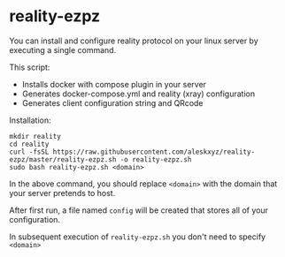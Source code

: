 # reality-ezpz
You can install and configure reality protocol on your linux server by executing a single command.

This script:
* Installs docker with compose plugin in your server
* Generates docker-compose.yml and reality (xray) configuration
* Generates client configuration string and QRcode

Installation:
```
mkdir reality
cd reality
curl -fsSL https://raw.githubusercontent.com/aleskxyz/reality-ezpz/master/reality-ezpz.sh -o reality-ezpz.sh
sudo bash reality-ezpz.sh <domain>
```
In the above command, you should replace `<domain>` with the domain that your server pretends to host.

After first run, a file named `config` will be created that stores all of your configuration.

In subsequent execution of `reality-ezpz.sh` you don't need to specify `<domain>`
